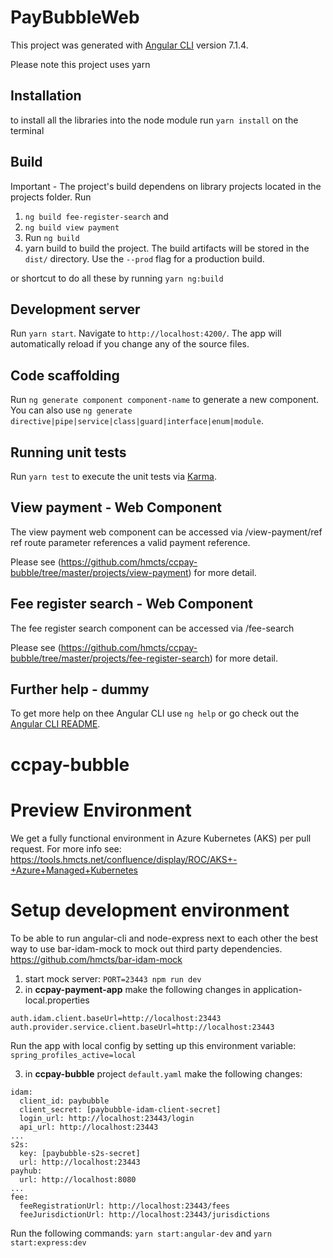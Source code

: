 # PayBubbleWeb

This project was generated with [Angular CLI](https://github.com/angular/angular-cli) version 7.1.4.

Please note this project uses yarn

## Installation

to install all the libraries into the node module run `yarn install` on the terminal

## Build

Important - The project's build dependens on library projects located in the projects folder. 
Run 
  1. `ng build fee-register-search` and 
  2. `ng build view payment` 
  3. Run `ng build` 
  4. yarn build
  to build the project. The build artifacts will be stored in the `dist/` directory. Use the `--prod` flag for a production build.

  or shortcut to do all these by running `yarn ng:build`

## Development server

Run `yarn start`. Navigate to `http://localhost:4200/`. The app will automatically reload if you change any of the source files.


## Code scaffolding

Run `ng generate component component-name` to generate a new component. You can also use `ng generate directive|pipe|service|class|guard|interface|enum|module`.

## Running unit tests

Run `yarn test` to execute the unit tests via [Karma](https://karma-runner.github.io).

## View payment - Web Component

The view payment web component can be accessed via /view-payment/ref
ref route parameter references a valid payment reference.

Please see (https://github.com/hmcts/ccpay-bubble/tree/master/projects/view-payment) for more detail.

## Fee register search - Web Component

The fee register search component can be accessed via /fee-search

Please see (https://github.com/hmcts/ccpay-bubble/tree/master/projects/fee-register-search) for more detail.

## Further help - dummy

To get more help on thee Angular CLI use `ng help` or go check out the [Angular CLI README](https://github.com/angular/angular-cli/blob/master/README.md).
# ccpay-bubble


# Preview Environment
We get a fully functional environment in Azure Kubernetes (AKS) per pull request. For more info see: https://tools.hmcts.net/confluence/display/ROC/AKS+-+Azure+Managed+Kubernetes

# Setup development environment

To be able to run angular-cli and node-express next to each other the best way to use bar-idam-mock to mock out third party dependencies. https://github.com/hmcts/bar-idam-mock

1. start mock server: `PORT=23443 npm run dev`
2. in **ccpay-payment-app** make the following changes in application-local.properties

```
auth.idam.client.baseUrl=http://localhost:23443
auth.provider.service.client.baseUrl=http://localhost:23443
```  

   Run the app with local config by setting up this environment variable: `spring_profiles_active=local`

3. in **ccpay-bubble** project `default.yaml` make the following changes:
```
idam:
  client_id: paybubble
  client_secret: [paybubble-idam-client-secret]
  login_url: http://localhost:23443/login
  api_url: http://localhost:23443
...
s2s:
  key: [paybubble-s2s-secret]
  url: http://localhost:23443
payhub:
  url: http://localhost:8080
...
fee:
  feeRegistrationUrl: http://localhost:23443/fees
  feeJurisdictionUrl: http://localhost:23443/jurisdictions
```  

   Run the following commands: `yarn start:angular-dev` and `yarn start:express:dev` 


